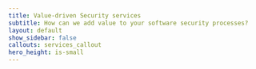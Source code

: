 ```yaml
---
title: Value-driven Security services
subtitle: How can we add value to your software security processes?
layout: default
show_sidebar: false
callouts: services_callout
hero_height: is-small
---
```


